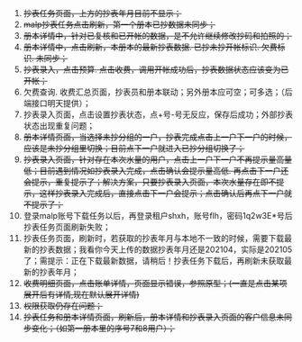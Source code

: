1. ~~抄表任务页面，上方的抄表年月目前不显示；~~
2. ~~malp抄表任务点击刷新，第一个册本已抄数据未同步；~~
3. ~~册本详情中，针对已复核和已开帐的数据，是不允许继续修改抄码和拍照的；~~
4. ~~册本详情中，点击刷新，本册本的最新抄表数据. 已抄未抄开帐标识. 欠费标识. 未同步；~~
5. ~~抄表录入，点击预算. 点击收费，调用开帐成功后，抄表数据状态应该变为已开帐；~~
6. 欠费查询. 收费汇总页面，抄表员和册本联动；另外册本应可空；可多选；（后端接口明天提供）；
7. 抄表录入页面，点击设置抄表状态，点+号-号无反应，保存后成功；外部抄表状态出现重复问题；
8. ~~册本详情页面，当选择未抄分组的一户，抄表完成点击上一户下一户的时候，应该是未抄分组里切换；目前点下一户就进入已抄分组切换了；~~
9. ~~抄表录入页面，针对存在本次水量的用户，点击上一户下一户不再提示量高量低；目前遇到情况如抄表录入完成，点击确认会提示量高低. 再点击下一户还会提示，重复提示了；解决方案，只要抄表录入页面，本次水量存在即不提示，这样抄表录入完成后，直接点击下一户会提示；点击确认后再点下一户就不提示了；~~
10. 登录malp账号下载任务以后，再登录租户shxh，账号flh，密码1q2w3E*号后抄表任务页面刷新失败；
11. 抄表任务页面，刷新时，若获取的抄表年月与本地不一致的时候，需要下载最新的抄表数据；我看你今天上传的数据抄表年月还是202104，实际是202105了；需提示：正在下载最新数据，请稍后！抄表任务下载后，再刷新未获取最新的抄表年月；
12. ~~收费明细页面，点击账单详情，页面显示错误，参照原型；(一直是点击某项展开后有详情,现在默认展开详情)~~
13. ~~权限获取仍存在问题；~~
14. ~~抄表任务和册本详情页面，刷新后，册本详情和抄表录入页面的客户信息未同步变化；（如第一册本里的序号7和8用户）；~~
